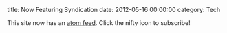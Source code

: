title: Now Featuring Syndication
date: 2012-05-16 00:00:00
category: Tech

This site now has an [atom feed](http://www.pmallory.com/feed.xml). Click the nifty icon to subscribe!
